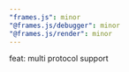 ```yaml
---
"frames.js": minor
"@frames.js/debugger": minor
"@frames.js/render": minor
---
```


feat: multi protocol support
